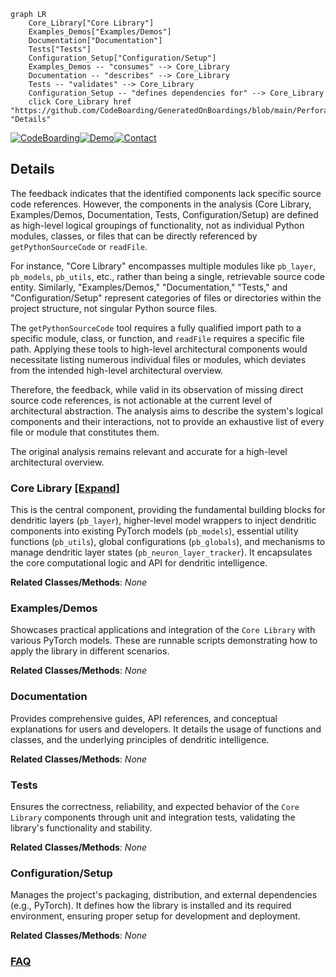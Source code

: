 ```mermaid
graph LR
    Core_Library["Core Library"]
    Examples_Demos["Examples/Demos"]
    Documentation["Documentation"]
    Tests["Tests"]
    Configuration_Setup["Configuration/Setup"]
    Examples_Demos -- "consumes" --> Core_Library
    Documentation -- "describes" --> Core_Library
    Tests -- "validates" --> Core_Library
    Configuration_Setup -- "defines dependencies for" --> Core_Library
    click Core_Library href "https://github.com/CodeBoarding/GeneratedOnBoardings/blob/main/PerforatedAI/Core_Library.md" "Details"
```

[![CodeBoarding](https://img.shields.io/badge/Generated%20by-CodeBoarding-9cf?style=flat-square)](https://github.com/CodeBoarding/GeneratedOnBoardings)[![Demo](https://img.shields.io/badge/Try%20our-Demo-blue?style=flat-square)](https://www.codeboarding.org/demo)[![Contact](https://img.shields.io/badge/Contact%20us%20-%20contact@codeboarding.org-lightgrey?style=flat-square)](mailto:contact@codeboarding.org)

## Details

The feedback indicates that the identified components lack specific source code references. However, the components in the analysis (Core Library, Examples/Demos, Documentation, Tests, Configuration/Setup) are defined as high-level logical groupings of functionality, not as individual Python modules, classes, or files that can be directly referenced by `getPythonSourceCode` or `readFile`.

For instance, "Core Library" encompasses multiple modules like `pb_layer`, `pb_models`, `pb_utils`, etc., rather than being a single, retrievable source code entity. Similarly, "Examples/Demos," "Documentation," "Tests," and "Configuration/Setup" represent categories of files or directories within the project structure, not singular Python source files.

The `getPythonSourceCode` tool requires a fully qualified import path to a specific module, class, or function, and `readFile` requires a specific file path. Applying these tools to high-level architectural components would necessitate listing numerous individual files or modules, which deviates from the intended high-level architectural overview.

Therefore, the feedback, while valid in its observation of missing direct source code references, is not actionable at the current level of architectural abstraction. The analysis aims to describe the system's logical components and their interactions, not to provide an exhaustive list of every file or module that constitutes them.

The original analysis remains relevant and accurate for a high-level architectural overview.

### Core Library [[Expand]](./Core_Library.md)
This is the central component, providing the fundamental building blocks for dendritic layers (`pb_layer`), higher-level model wrappers to inject dendritic components into existing PyTorch models (`pb_models`), essential utility functions (`pb_utils`), global configurations (`pb_globals`), and mechanisms to manage dendritic layer states (`pb_neuron_layer_tracker`). It encapsulates the core computational logic and API for dendritic intelligence.


**Related Classes/Methods**: _None_

### Examples/Demos
Showcases practical applications and integration of the `Core Library` with various PyTorch models. These are runnable scripts demonstrating how to apply the library in different scenarios.


**Related Classes/Methods**: _None_

### Documentation
Provides comprehensive guides, API references, and conceptual explanations for users and developers. It details the usage of functions and classes, and the underlying principles of dendritic intelligence.


**Related Classes/Methods**: _None_

### Tests
Ensures the correctness, reliability, and expected behavior of the `Core Library` components through unit and integration tests, validating the library's functionality and stability.


**Related Classes/Methods**: _None_

### Configuration/Setup
Manages the project's packaging, distribution, and external dependencies (e.g., PyTorch). It defines how the library is installed and its required environment, ensuring proper setup for development and deployment.


**Related Classes/Methods**: _None_



### [FAQ](https://github.com/CodeBoarding/GeneratedOnBoardings/tree/main?tab=readme-ov-file#faq)